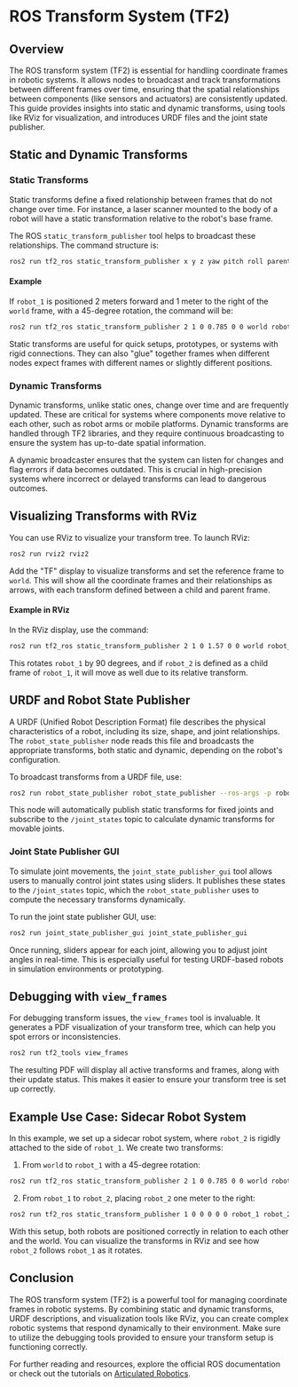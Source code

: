 
# ROS Transform System (TF2)

## Overview
The ROS transform system (TF2) is essential for handling coordinate frames in robotic systems. It allows nodes to broadcast and track transformations between different frames over time, ensuring that the spatial relationships between components (like sensors and actuators) are consistently updated. This guide provides insights into static and dynamic transforms, using tools like RViz for visualization, and introduces URDF files and the joint state publisher.

## Static and Dynamic Transforms
### Static Transforms
Static transforms define a fixed relationship between frames that do not change over time. For instance, a laser scanner mounted to the body of a robot will have a static transformation relative to the robot's base frame. 

The ROS `static_transform_publisher` tool helps to broadcast these relationships. The command structure is:
```bash
ros2 run tf2_ros static_transform_publisher x y z yaw pitch roll parent_frame child_frame
```

#### Example
If `robot_1` is positioned 2 meters forward and 1 meter to the right of the `world` frame, with a 45-degree rotation, the command will be:
```bash
ros2 run tf2_ros static_transform_publisher 2 1 0 0.785 0 0 world robot_1
```

Static transforms are useful for quick setups, prototypes, or systems with rigid connections. They can also "glue" together frames when different nodes expect frames with different names or slightly different positions.

### Dynamic Transforms
Dynamic transforms, unlike static ones, change over time and are frequently updated. These are critical for systems where components move relative to each other, such as robot arms or mobile platforms. Dynamic transforms are handled through TF2 libraries, and they require continuous broadcasting to ensure the system has up-to-date spatial information.

A dynamic broadcaster ensures that the system can listen for changes and flag errors if data becomes outdated. This is crucial in high-precision systems where incorrect or delayed transforms can lead to dangerous outcomes.

## Visualizing Transforms with RViz
You can use RViz to visualize your transform tree. To launch RViz:
```bash
ros2 run rviz2 rviz2
```
Add the "TF" display to visualize transforms and set the reference frame to `world`. This will show all the coordinate frames and their relationships as arrows, with each transform defined between a child and parent frame.

#### Example in RViz
In the RViz display, use the command:
```bash
ros2 run tf2_ros static_transform_publisher 2 1 0 1.57 0 0 world robot_1
```
This rotates `robot_1` by 90 degrees, and if `robot_2` is defined as a child frame of `robot_1`, it will move as well due to its relative transform.

## URDF and Robot State Publisher
A URDF (Unified Robot Description Format) file describes the physical characteristics of a robot, including its size, shape, and joint relationships. The `robot_state_publisher` node reads this file and broadcasts the appropriate transforms, both static and dynamic, depending on the robot's configuration.

To broadcast transforms from a URDF file, use:
```bash
ros2 run robot_state_publisher robot_state_publisher --ros-args -p robot_description:="$(xacro path/to/urdf.urdf.xacro)"
```

This node will automatically publish static transforms for fixed joints and subscribe to the `/joint_states` topic to calculate dynamic transforms for movable joints.

### Joint State Publisher GUI
To simulate joint movements, the `joint_state_publisher_gui` tool allows users to manually control joint states using sliders. It publishes these states to the `/joint_states` topic, which the `robot_state_publisher` uses to compute the necessary transforms dynamically.

To run the joint state publisher GUI, use:
```bash
ros2 run joint_state_publisher_gui joint_state_publisher_gui
```

Once running, sliders appear for each joint, allowing you to adjust joint angles in real-time. This is especially useful for testing URDF-based robots in simulation environments or prototyping.

## Debugging with `view_frames`
For debugging transform issues, the `view_frames` tool is invaluable. It generates a PDF visualization of your transform tree, which can help you spot errors or inconsistencies.
```bash
ros2 run tf2_tools view_frames
```

The resulting PDF will display all active transforms and frames, along with their update status. This makes it easier to ensure your transform tree is set up correctly.

## Example Use Case: Sidecar Robot System
In this example, we set up a sidecar robot system, where `robot_2` is rigidly attached to the side of `robot_1`. We create two transforms:
1. From `world` to `robot_1` with a 45-degree rotation:
```bash
ros2 run tf2_ros static_transform_publisher 2 1 0 0.785 0 0 world robot_1
```
2. From `robot_1` to `robot_2`, placing `robot_2` one meter to the right:
```bash
ros2 run tf2_ros static_transform_publisher 1 0 0 0 0 0 robot_1 robot_2
```

With this setup, both robots are positioned correctly in relation to each other and the world. You can visualize the transforms in RViz and see how `robot_2` follows `robot_1` as it rotates.

## Conclusion
The ROS transform system (TF2) is a powerful tool for managing coordinate frames in robotic systems. By combining static and dynamic transforms, URDF descriptions, and visualization tools like RViz, you can create complex robotic systems that respond dynamically to their environment. Make sure to utilize the debugging tools provided to ensure your transform setup is functioning correctly.

For further reading and resources, explore the official ROS documentation or check out the tutorials on [Articulated Robotics](https://articulatedrobotics.xyz).
